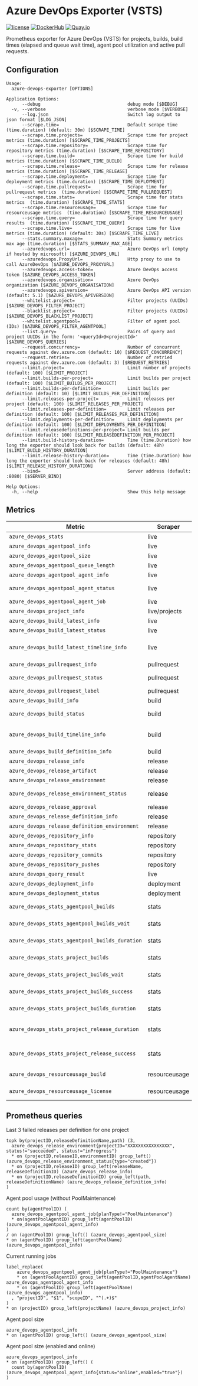 Azure DevOps Exporter (VSTS)
============================

[![license](https://img.shields.io/github/license/webdevops/azure-devops-exporter.svg)](https://github.com/webdevops/azure-devops-exporter/blob/master/LICENSE)
[![DockerHub](https://img.shields.io/badge/DockerHub-webdevops%2Fazure--devops--exporter-blue)](https://hub.docker.com/r/webdevops/azure-devops-exporter/)
[![Quay.io](https://img.shields.io/badge/Quay.io-webdevops%2Fazure--devops--exporter-blue)](https://quay.io/repository/webdevops/azure-devops-exporter)

Prometheus exporter for Azure DevOps (VSTS) for projects, builds, build times (elapsed and queue wait time), agent pool utilization and active pull requests.

Configuration
-------------

```
Usage:
  azure-devops-exporter [OPTIONS]

Application Options:
      --debug                                 debug mode [$DEBUG]
  -v, --verbose                               verbose mode [$VERBOSE]
      --log.json                              Switch log output to json format [$LOG_JSON]
      --scrape.time=                          Default scrape time (time.duration) (default: 30m) [$SCRAPE_TIME]
      --scrape.time.projects=                 Scrape time for project metrics (time.duration) [$SCRAPE_TIME_PROJECTS]
      --scrape.time.repository=               Scrape time for repository metrics (time.duration) [$SCRAPE_TIME_REPOSITORY]
      --scrape.time.build=                    Scrape time for build metrics (time.duration) [$SCRAPE_TIME_BUILD]
      --scrape.time.release=                  Scrape time for release metrics (time.duration) [$SCRAPE_TIME_RELEASE]
      --scrape.time.deployment=               Scrape time for deployment metrics (time.duration) [$SCRAPE_TIME_DEPLOYMENT]
      --scrape.time.pullrequest=              Scrape time for pullrequest metrics  (time.duration) [$SCRAPE_TIME_PULLREQUEST]
      --scrape.time.stats=                    Scrape time for stats metrics  (time.duration) [$SCRAPE_TIME_STATS]
      --scrape.time.resourceusage=            Scrape time for resourceusage metrics  (time.duration) [$SCRAPE_TIME_RESOURCEUSAGE]
      --scrape.time.query=                    Scrape time for query results  (time.duration) [$SCRAPE_TIME_QUERY]
      --scrape.time.live=                     Scrape time for live metrics (time.duration) (default: 30s) [$SCRAPE_TIME_LIVE]
      --stats.summary.maxage=                 Stats Summary metrics max age (time.duration) [$STATS_SUMMARY_MAX_AGE]
      --azuredevops.url=                      Azure DevOps url (empty if hosted by microsoft) [$AZURE_DEVOPS_URL]
      --azuredevops.ProxyUrl=                 Http proxy to use to call AzureDevOps [$AZURE_DEVOPS_PROXYURL]
      --azuredevops.access-token=             Azure DevOps access token [$AZURE_DEVOPS_ACCESS_TOKEN]
      --azuredevops.organisation=             Azure DevOps organization [$AZURE_DEVOPS_ORGANISATION]
      --azuredevops.apiversion=               Azure DevOps API version (default: 5.1) [$AZURE_DEVOPS_APIVERSION]
      --whitelist.project=                    Filter projects (UUIDs) [$AZURE_DEVOPS_FILTER_PROJECT]
      --blacklist.project=                    Filter projects (UUIDs) [$AZURE_DEVOPS_BLACKLIST_PROJECT]
      --whitelist.agentpool=                  Filter of agent pool (IDs) [$AZURE_DEVOPS_FILTER_AGENTPOOL]
      --list.query=                           Pairs of query and project UUIDs in the form: '<queryId>@<projectId>' [$AZURE_DEVOPS_QUERIES]
      --request.concurrency=                  Number of concurrent requests against dev.azure.com (default: 10) [$REQUEST_CONCURRENCY]
      --request.retries=                      Number of retried requests against dev.azure.com (default: 3) [$REQUEST_RETRIES]
      --limit.project=                        Limit number of projects (default: 100) [$LIMIT_PROJECT]
      --limit.builds-per-project=             Limit builds per project (default: 100) [$LIMIT_BUILDS_PER_PROJECT]
      --limit.builds-per-definition=          Limit builds per definition (default: 10) [$LIMIT_BUILDS_PER_DEFINITION]
      --limit.releases-per-project=           Limit releases per project (default: 100) [$LIMIT_RELEASES_PER_PROJECT]
      --limit.releases-per-definition=        Limit releases per definition (default: 100) [$LIMIT_RELEASES_PER_DEFINITION]
      --limit.deployments-per-definition=     Limit deployments per definition (default: 100) [$LIMIT_DEPLOYMENTS_PER_DEFINITION]
      --limit.releasedefinitions-per-project= Limit builds per definition (default: 100) [$LIMIT_RELEASEDEFINITION_PER_PROJECT]
      --limit.build-history-duration=         Time (time.Duration) how long the exporter should look back for builds (default: 48h) [$LIMIT_BUILD_HISTORY_DURATION]
      --limit.release-history-duration=       Time (time.Duration) how long the exporter should look back for releases (default: 48h) [$LIMIT_RELEASE_HISTORY_DURATION]
      --bind=                                 Server address (default: :8080) [$SERVER_BIND]

Help Options:
  -h, --help                                  Show this help message
```

Metrics
-------

| Metric                                          | Scraper       | Description                                                                          |
|-------------------------------------------------|---------------|--------------------------------------------------------------------------------------|
| `azure_devops_stats`                            | live          | General scraper stats                                                                |
| `azure_devops_agentpool_info`                   | live          | Agent Pool informations                                                              |
| `azure_devops_agentpool_size`                   | live          | Number of agents per agent pool                                                      |
| `azure_devops_agentpool_queue_length`           | live          | Queue length per agent pool                                                          |
| `azure_devops_agentpool_agent_info`             | live          | Agent information per agent pool                                                     |
| `azure_devops_agentpool_agent_status`           | live          | Status informations (eg. created date) for each agent in a agent pool                |
| `azure_devops_agentpool_agent_job`              | live          | Currently running jobs on each agent                                                 |
| `azure_devops_project_info`                     | live/projects | Project informations                                                                 |
| `azure_devops_build_latest_info`                | live          | Latest build information                                                             |
| `azure_devops_build_latest_status`              | live          | Latest build status informations                                                     |
| `azure_devops_build_latest_timeline_info`       | live          | Latest build timeline information (see https://docs.microsoft.com/en-us/rest/api/azure/devops/build/timeline) |
| `azure_devops_pullrequest_info`                 | pullrequest   | Active PullRequests                                                                  |
| `azure_devops_pullrequest_status`               | pullrequest   | Status informations (eg. created date) for active PullRequests                       |
| `azure_devops_pullrequest_label`                | pullrequest   | Labels set on active PullRequests                                                    |
| `azure_devops_build_info`                       | build         | Build informations                                                                   |
| `azure_devops_build_status`                     | build         | Build status infos (queued, started, finished time)                                  |
| `azure_devops_build_timeline_info`              | build         | Build timeline infos (see https://docs.microsoft.com/en-us/rest/api/azure/devops/build/timeline) |
| `azure_devops_build_definition_info`            | build         | Build definition info                                                                |
| `azure_devops_release_info`                     | release       | Release informations                                                                 |
| `azure_devops_release_artifact`                 | release       | Release artifcact informations                                                       |
| `azure_devops_release_environment`              | release       | Release environment list                                                             |
| `azure_devops_release_environment_status`       | release       | Release environment status informations                                              |
| `azure_devops_release_approval`                 | release       | Release environment approval list                                                    |
| `azure_devops_release_definition_info`          | release       | Release definition info                                                              |
| `azure_devops_release_definition_environment`   | release       | Release definition environment list                                                  |
| `azure_devops_repository_info`                  | repository    | Repository informations                                                              |
| `azure_devops_repository_stats`                 | repository    | Repository stats                                                                     |
| `azure_devops_repository_commits`               | repository    | Repository commit counter                                                            |
| `azure_devops_repository_pushes`                | repository    | Repository push counter                                                              |
| `azure_devops_query_result`                     | live          | Latest results of given queries                                                      |
| `azure_devops_deployment_info`                  | deployment    | Release deployment informations                                                      |
| `azure_devops_deployment_status`                | deployment    | Release deployment status informations                                               |
| `azure_devops_stats_agentpool_builds`           | stats         | Number of buildsper agentpool, project and result (counter)                          |
| `azure_devops_stats_agentpool_builds_wait`      | stats         | Build wait time per agentpool, project and result (summary)                          |
| `azure_devops_stats_agentpool_builds_duration`  | stats         | Build duration per agentpool, project and result (summary)                           |
| `azure_devops_stats_project_builds`             | stats         | Number of builds per project, definition and result (counter)                        |
| `azure_devops_stats_project_builds_wait`        | stats         | Build wait time per project, definition and result (summary)                         |
| `azure_devops_stats_project_builds_success`     | stats         | Success rating of build per project and definition (summary)                         |
| `azure_devops_stats_project_builds_duration`    | stats         | Build duration per project, definition and result (summary)                          |
| `azure_devops_stats_project_release_duration`   | stats         | Release environment duration per project, definition, environment and result (summary) |
| `azure_devops_stats_project_release_success`    | stats         | Success rating of release environment per project, definition and environment (summary) |
| `azure_devops_resourceusage_build`              | resourceusage | Usage of limited and paid Azure DevOps resources (build)                             |
| `azure_devops_resourceusage_license`            | resourceusage | Usage of limited and paid Azure DevOps resources (license)                           |

Prometheus queries
------------------

Last 3 failed releases per definition for one project
```
topk by(projectID,releaseDefinitionName,path) (3,
  azure_devops_release_environment{projectID="XXXXXXXXXXXXXXXX", status!="succeeded", status!="inProgress"}
  * on (projectID,releaseID,environmentID) group_left() (azure_devops_release_environment_status{type="created"})
  * on (projectID,releaseID) group_left(releaseName, releaseDefinitionID) (azure_devops_release_info)
  * on (projectID,releaseDefinitionID) group_left(path, releaseDefinitionName) (azure_devops_release_definition_info)
)
```

Agent pool usage (without PoolMaintenance)
```
count by(agentPoolID) (
  azure_devops_agentpool_agent_job{planType!="PoolMaintenance"}
  * on(agentPoolAgentID) group_left(agentPoolID) (azure_devops_agentpool_agent_info)
)
/ on (agentPoolID) group_left() (azure_devops_agentpool_size)
* on (agentPoolID) group_left(agentPoolName) (azure_devops_agentpool_info)
```

Current running jobs
```
label_replace(
    azure_devops_agentpool_agent_job{planType!="PoolMaintenance"}
    * on (agentPoolAgentID) group_left(agentPoolID,agentPoolAgentName) azure_devops_agentpool_agent_info
    * on (agentPoolID) group_left(agentPoolName) (azure_devops_agentpool_info)
  , "projectID", "$1", "scopeID", "^(.+)$"
)
* on (projectID) group_left(projectName) (azure_devops_project_info)
```

Agent pool size
```
azure_devops_agentpool_info
* on (agentPoolID) group_left() (azure_devops_agentpool_size)
```

Agent pool size (enabled and online)
```
azure_devops_agentpool_info
* on (agentPoolID) group_left() (
  count by(agentPoolID) (azure_devops_agentpool_agent_info{status="online",enabled="true"})
)
```
